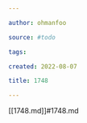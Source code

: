 ```yaml
---

author: ohmanfoo

source: #todo

tags: 

created: 2022-08-07

title: 1748

---
```

[[1748.md]]#1748.md